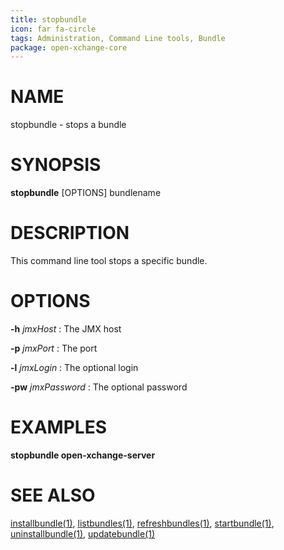 ```yaml
---
title: stopbundle
icon: far fa-circle
tags: Administration, Command Line tools, Bundle
package: open-xchange-core
---
```


# NAME

stopbundle - stops a bundle

# SYNOPSIS

**stopbundle** [OPTIONS] bundlename


# DESCRIPTION

This command line tool stops a specific bundle.

# OPTIONS

**-h** *jmxHost*
: The JMX host

**-p** *jmxPort*
: The port

**-l** *jmxLogin*
: The optional login
 
**-pw** *jmxPassword*
: The optional password

# EXAMPLES

**stopbundle open-xchange-server**


# SEE ALSO

[installbundle(1)](installbundle), [listbundles(1)](listbundles), [refreshbundles(1)](refreshbundles), [startbundle(1)](startbundle), [uninstallbundle(1)](uninstallbundle), [updatebundle(1)](updatebundle)